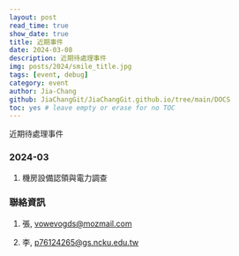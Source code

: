 ```yaml
---
layout: post
read_time: true
show_date: true
title: 近期事件
date: 2024-03-08
description: 近期待處理事件
img: posts/2024/smile_title.jpg
tags: [event, debug]
category: event
author: Jia-Chang
github: JiaChangGit/JiaChangGit.github.io/tree/main/DOCS
toc: yes # leave empty or erase for no TOC
---
```


近期待處理事件


### 2024-03

1. 機房設備認領與電力調查



### 聯絡資訊

1. 張, vowevogds@mozmail.com

2. 李, p76124265@gs.ncku.edu.tw



